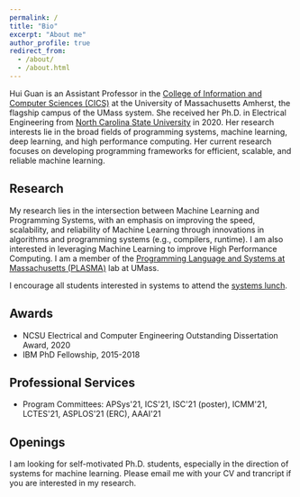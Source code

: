 ```yaml
---
permalink: /
title: "Bio"
excerpt: "About me"
author_profile: true
redirect_from: 
  - /about/
  - /about.html
---
```


Hui Guan is an Assistant Professor in the [College of Information and Computer Sciences (CICS)](https://www.cics.umass.edu/) at the University of Massachusetts Amherst, the flagship campus of the UMass system. She received her Ph.D. in Electrical Engineering from [North Carolina State University](https://www.ece.ncsu.edu/) in 2020. Her research interests lie in the broad fields of programming systems, machine learning, deep learning, and high performance computing. Her current research focuses on developing programming frameworks for efficient, scalable, and reliable machine learning. 


Research
------
My research lies in the intersection between Machine Learning and Programming Systems, with an emphasis on improving the speed, scalability, and reliability of Machine Learning through innovations in algorithms and programming systems (e.g., compilers, runtime). I am also interested in leveraging Machine Learning to improve High Performance Computing. 
I am a member of the [Programming Language and Systems at Massachusetts (PLASMA)](https://plasma-umass.org/) lab at UMass. 

I encourage all students interested in systems to attend the [systems lunch](https://emeryberger.com/systems-lunch/). 

Awards
---- 
- NCSU Electrical and Computer Engineering Outstanding Dissertation Award, 2020 
- IBM PhD Fellowship, 2015-2018


Professional Services
---- 
- Program Committees: APSys'21, ICS'21, ISC'21 (poster), ICMM'21, LCTES'21, ASPLOS'21 (ERC), AAAI'21 


Openings
-----
I am looking for self-motivated Ph.D. students, especially in the direction of systems for machine learning. Please email me with your CV and trancript if you are interested in my research.



